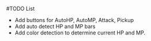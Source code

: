 #TODO List
- Add buttons for AutoHP, AutoMP, Attack, Pickup
- Add auto detect HP and MP bars
- Add color detection to determine current HP and MP.